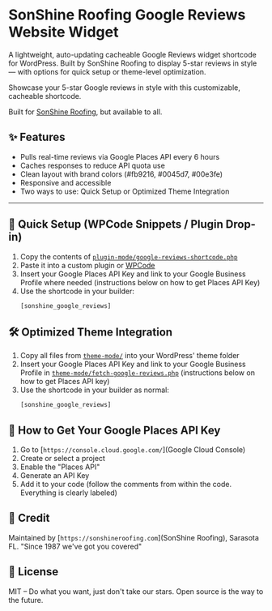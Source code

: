 # SonShine Roofing Google Reviews Website Widget
A lightweight, auto-updating cacheable Google Reviews widget shortcode for WordPress. Built by SonShine Roofing to display 5-star reviews in style — with options for quick setup or theme-level optimization.

Showcase your 5-star Google reviews in style with this customizable, cacheable shortcode.

Built for [SonShine Roofing](https://sonshineroofing.com), but available to all.

## ✨ Features

- Pulls real-time reviews via Google Places API every 6 hours
- Caches responses to reduce API quota use
- Clean layout with brand colors (#fb9216, #0045d7, #00e3fe)
- Responsive and accessible
- Two ways to use: Quick Setup or Optimized Theme Integration

---

## 🚀 Quick Setup (WPCode Snippets / Plugin Drop-in)

1. Copy the contents of [`plugin-mode/google-reviews-shortcode.php`](plugin-mode/google-reviews-shortcode.php)
2. Paste it into a custom plugin or [WPCode](https://wpcode.com/)
3. Insert your Google Places API Key and link to your Google Business Profile where needed (instructions below on how to get Places API Key)
4. Use the shortcode in your builder:  
   ```php
   [sonshine_google_reviews]


## 🛠️ Optimized Theme Integration

1. Copy all files from [`theme-mode/`](theme-mode/) into your WordPress' theme folder
2. Insert your Google Places API Key and link to your Google Business Profile in [`theme-mode/fetch-google-reviews.php`](fetch-google-reviews.php) (instructions below on how to get Places API key)
3. Use the shortcode in your builder as normal:
   ```php
   [sonshine_google_reviews]

## 🔑 How to Get Your Google Places API Key
1. Go to [`https://console.cloud.google.com/`](Google Cloud Console)
2. Create or select a project
3. Enable the "Places API"
4. Generate an API Key
5. Add it to your code (follow the comments from within the code. Everything is clearly labeled)


## 🙏 Credit
Maintained by [`https://sonshineroofing.com`](SonShine Roofing), Sarasota FL.
"Since 1987 we've got you covered"

## 📜 License
MIT – Do what you want, just don't take our stars. Open source is the way to the future. 
